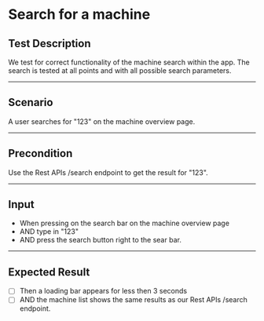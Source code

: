 # Search for a machine

## Test Description

 We test for correct functionality of the machine search within the app. The search is tested at all points and with all possible search parameters.
 ***

## Scenario

 A user searches for "123" on the machine overview page.
***

## Precondition

Use the Rest APIs /search endpoint to get the result for "123".
***

## Input

* When pressing on the search bar on the machine overview page
* AND type in "123" 
* AND press the search button right to the sear bar.

***

## Expected Result

* [ ] Then a loading bar appears for less then 3 seconds
* [ ] AND the machine list shows the same results as our Rest APIs /search endpoint.
